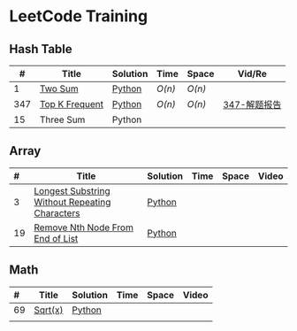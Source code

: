 # LeetCode Training

## Hash Table

| #    | Title                                                        | Solution                            | Time   | Space  | Vid/Re                            |
| ---- | ------------------------------------------------------------ | ----------------------------------- | ------ | ------ | --------------------------------- |
| 1    | [Two Sum](https://leetcode.com/problems/two-sum/description/) | [Python](./twosum1.py)              | _O(n)_ | _O(n)_ |                                   |
| 347  | [Top K Frequent](https://leetcode.com/problems/top-k-frequent-elements/description/) | [Python](./topkfrequentelements.py) | *O(n)* | *O(n)* | [347-解题报告](./347_解题报告.md) |
| 15   | Three Sum                                                    | Python                              |        |        |                                   |

## Array

| #    | Title                                                        | Solution                                  | Time | Space | Video |
| :--- | ------------------------------------------------------------ | ----------------------------------------- | ---- | ----- | ----- |
| 3    | [Longest Substring Without Repeating Characters](https://leetcode.com/problems/longest-substring-without-repeating-characters/description/) | [Python](./lengthoflongestsubstring.py)   |      |       |       |
| 19   | [Remove Nth Node From End of List](https://leetcode.com/problems/remove-nth-node-from-end-of-list/description) | [Python](./removenthnodefromendoflist.py) |      |       |       |

## Math

| #    | Title                                           | Solution               | Time | Space | Video |
| :--- | ----------------------------------------------- | ---------------------- | ---- | ----- | ----- |
| 69   | [Sqrt(x)](https://leetcode.com/problems/sqrtx/) | [Python](./sqrt(x).py) |      |       |       |
|      |                                                 |                        |      |       |       |

